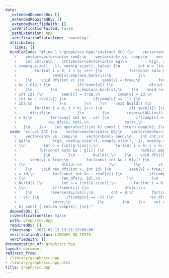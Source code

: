 ```yaml
---
data:
  _extendedDependsOn: []
  _extendedRequiredBy: []
  _extendedVerifiedWith: []
  _isVerificationFailed: false
  _pathExtension: hpp
  _verificationStatusIcon: ':warning:'
  attributes:
    links: []
  bundledCode: "#line 1 \"graph/scc.hpp\"\nstruct SCC {\n    vector<vector<int>> &G;\n\
    \    vector<vector<int>> revG;\n    vector<int> vs, comp;\n    vector<bool> seen;\n\
    \    int cnt;\n\n    SCC(vector<vector<int>> &g)\n        : G(g), revG(g.size()),\
    \ comp(g.size(), -1), seen(g.size(), false) {\n        int n = (int)g.size();\n\
    \        for(int i = 0; i < n; i++) {\n            for(const auto &u : g[i]) {\n\
    \                revG[u].emplace_back(i);\n            }\n        }\n        build();\n\
    \    }\n    void dfs(int v) {\n        seen[v] = true;\n        for(const int\
    \ &u : G[v]) {\n            if(!seen[u]) {\n                dfs(u);\n        \
    \    }\n        }\n        vs.emplace_back(v);\n    }\n    void rev_dfs(int v,\
    \ int id) {\n        seen[v] = true;\n        comp[v] = id;\n        for(const\
    \ int &u : revG[v]) {\n            if(comp[u] == -1) {\n                rev_dfs(u,\
    \ id);\n            }\n        }\n    }\n    void build() {\n        int n = (int)G.size();\n\
    \        for(int i = 0; i < n; i++) {\n            if(!seen[i]) {\n          \
    \      dfs(i);\n            }\n        }\n        reverse(ALL(vs));\n        cnt\
    \ = 0;\n        for(const int &v : vs) {\n            if(comp[v] == -1) {\n  \
    \              rev_dfs(v, cnt);\n                cnt++;\n            }\n     \
    \   }\n    }\n    int operator[](int k) const { return comp[k]; }\n};\n"
  code: "struct SCC {\n    vector<vector<int>> &G;\n    vector<vector<int>> revG;\n\
    \    vector<int> vs, comp;\n    vector<bool> seen;\n    int cnt;\n\n    SCC(vector<vector<int>>\
    \ &g)\n        : G(g), revG(g.size()), comp(g.size(), -1), seen(g.size(), false)\
    \ {\n        int n = (int)g.size();\n        for(int i = 0; i < n; i++) {\n  \
    \          for(const auto &u : g[i]) {\n                revG[u].emplace_back(i);\n\
    \            }\n        }\n        build();\n    }\n    void dfs(int v) {\n  \
    \      seen[v] = true;\n        for(const int &u : G[v]) {\n            if(!seen[u])\
    \ {\n                dfs(u);\n            }\n        }\n        vs.emplace_back(v);\n\
    \    }\n    void rev_dfs(int v, int id) {\n        seen[v] = true;\n        comp[v]\
    \ = id;\n        for(const int &u : revG[v]) {\n            if(comp[u] == -1)\
    \ {\n                rev_dfs(u, id);\n            }\n        }\n    }\n    void\
    \ build() {\n        int n = (int)G.size();\n        for(int i = 0; i < n; i++)\
    \ {\n            if(!seen[i]) {\n                dfs(i);\n            }\n    \
    \    }\n        reverse(ALL(vs));\n        cnt = 0;\n        for(const int &v\
    \ : vs) {\n            if(comp[v] == -1) {\n                rev_dfs(v, cnt);\n\
    \                cnt++;\n            }\n        }\n    }\n    int operator[](int\
    \ k) const { return comp[k]; }\n};"
  dependsOn: []
  isVerificationFile: false
  path: graph/scc.hpp
  requiredBy: []
  timestamp: '2021-02-12 13:21:22+09:00'
  verificationStatus: LIBRARY_NO_TESTS
  verifiedWith: []
documentation_of: graph/scc.hpp
layout: document
redirect_from:
- /library/graph/scc.hpp
- /library/graph/scc.hpp.html
title: graph/scc.hpp
---
```

